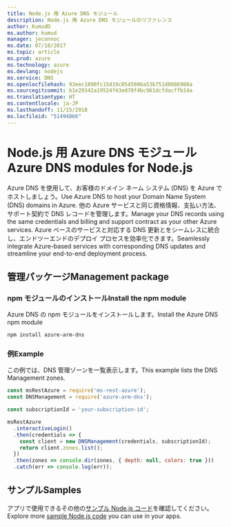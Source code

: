 ```yaml
---
title: Node.js 用 Azure DNS モジュール
description: Node.js 用 Azure DNS モジュールのリファレンス
author: KumudD
ms.author: kumud
manager: jeconnoc
ms.date: 07/18/2017
ms.topic: article
ms.prod: azure
ms.technology: azure
ms.devlang: nodejs
ms.service: DNS
ms.openlocfilehash: 93eec1890fc15d19c0545086a53b751d0886988a
ms.sourcegitcommit: b1e29342a19524f43ed70f4bc961dcfdacffb14a
ms.translationtype: HT
ms.contentlocale: ja-JP
ms.lasthandoff: 11/15/2018
ms.locfileid: "51494866"
---
```

# <a name="azure-dns-modules-for-nodejs"></a><span data-ttu-id="b7593-103">Node.js 用 Azure DNS モジュール</span><span class="sxs-lookup"><span data-stu-id="b7593-103">Azure DNS modules for Node.js</span></span>

<span data-ttu-id="b7593-104">Azure DNS を使用して、お客様のドメイン ネーム システム (DNS) を Azure でホストしましょう。</span><span class="sxs-lookup"><span data-stu-id="b7593-104">Use Azure DNS to host your Domain Name System (DNS) domains in Azure.</span></span> <span data-ttu-id="b7593-105">他の Azure サービスと同じ資格情報、支払い方法、サポート契約で DNS レコードを管理します。</span><span class="sxs-lookup"><span data-stu-id="b7593-105">Manage your DNS records using the same credentials and billing and support contract as your other Azure services.</span></span> <span data-ttu-id="b7593-106">Azure ベースのサービスと対応する DNS 更新とをシームレスに統合し、エンドツーエンドのデプロイ プロセスを効率化できます。</span><span class="sxs-lookup"><span data-stu-id="b7593-106">Seamlessly integrate Azure-based services with corresponding DNS updates and streamline your end-to-end deployment process.</span></span>

## <a name="management-package"></a><span data-ttu-id="b7593-107">管理パッケージ</span><span class="sxs-lookup"><span data-stu-id="b7593-107">Management package</span></span>

### <a name="install-the-npm-module"></a><span data-ttu-id="b7593-108">npm モジュールのインストール</span><span class="sxs-lookup"><span data-stu-id="b7593-108">Install the npm module</span></span>

<span data-ttu-id="b7593-109">Azure DNS の npm モジュールをインストールします。</span><span class="sxs-lookup"><span data-stu-id="b7593-109">Install the Azure DNS npm module</span></span>

```bash
npm install azure-arm-dns
```

### <a name="example"></a><span data-ttu-id="b7593-110">例</span><span class="sxs-lookup"><span data-stu-id="b7593-110">Example</span></span>

<span data-ttu-id="b7593-111">この例では、DNS 管理ゾーンを一覧表示します。</span><span class="sxs-lookup"><span data-stu-id="b7593-111">This example lists the DNS Management zones.</span></span>

```javascript
const msRestAzure = require('ms-rest-azure');
const DNSManagement = require('azure-arm-dns');

const subscriptionId = 'your-subscription-id';

msRestAzure
  .interactiveLogin()
  .then(credentials => {
    const client = new DNSManagement(credentials, subscriptionId);
    return client.zones.list();
  })
  .then(zones => console.dir(zones, { depth: null, colors: true }))
  .catch(err => console.log(err));
```

## <a name="samples"></a><span data-ttu-id="b7593-112">サンプル</span><span class="sxs-lookup"><span data-stu-id="b7593-112">Samples</span></span>

<span data-ttu-id="b7593-113">アプリで使用できるその他の[サンプル Node.js コード](https://azure.microsoft.com/resources/samples/?platform=nodejs)を確認してください。</span><span class="sxs-lookup"><span data-stu-id="b7593-113">Explore more [sample Node.js code](https://azure.microsoft.com/resources/samples/?platform=nodejs) you can use in your apps.</span></span>
